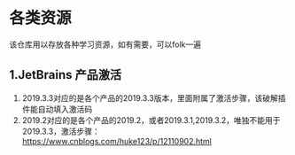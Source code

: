 # 各类资源
该仓库用以存放各种学习资源，如有需要，可以folk一遍
## 1.JetBrains 产品激活
1. 2019.3.3对应的是各个产品的2019.3.3版本，里面附属了激活步骤，该破解插件能自动填入激活码
2. 2019.2对应的是各个产品的2019.2，或者2019.3.1,2019.3.2，唯独不能用于2019.3.3，激活步骤：https://www.cnblogs.com/huke123/p/12110902.html
